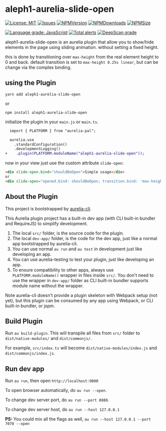 # aleph1-aurelia-slide-open

[![License: MIT](https://img.shields.io/badge/License-MIT-yellow.svg)](https://opensource.org/licenses/MIT)
[![Issues](https://img.shields.io/github/issues/avrahamcool/aleph1-aurelia-slide-open.svg?style=flat)](https://github.com/avrahamcool/aleph1-aurelia-slide-open/issues)
[![NPMVersion](https://img.shields.io/npm/v/aleph1-aurelia-slide-open.svg?style=flat)](https://www.npmjs.com/package/aleph1-aurelia-slide-open)
[![NPMDownloads](https://img.shields.io/npm/dt/aleph1-aurelia-slide-open.svg?style=flat)](https://www.npmjs.com/package/aleph1-aurelia-slide-open) 
[![NPMSize](https://img.shields.io/bundlephobia/min/aleph1-aurelia-slide-open.svg?style=flat)](https://www.npmjs.com/package/aleph1-aurelia-slide-open)

[![Language grade: JavaScript](https://img.shields.io/lgtm/grade/javascript/g/avrahamcool/aleph1-aurelia-slide-open.svg?logo=lgtm&logoWidth=18)](https://lgtm.com/projects/g/avrahamcool/aleph1-aurelia-slide-open/context:javascript)
[![Total alerts](https://img.shields.io/lgtm/alerts/g/avrahamcool/aleph1-aurelia-slide-open.svg?logo=lgtm&logoWidth=18)](https://lgtm.com/projects/g/avrahamcool/aleph1-aurelia-slide-open/alerts/)
[![DeepScan grade](https://deepscan.io/api/teams/5394/projects/13323/branches/220084/badge/grade.svg)](https://deepscan.io/dashboard#view=project&tid=5394&pid=13323&bid=220084)

aleph1-aurelia-slide-open is an aurelia plugin that allow you to show/hide elements in the page using sliding animation.
without setting a fixed height.

this is done by transitioning over `max-height` from the real element height to 0 and back.
default transition is set to `max-height 0.25s linear`, but can be change via the complex binding.

## using the Plugin
```shell
yarn add aleph1-aurelia-slide-open
```
or
```shell
npm install aleph1-aurelia-slide-open
```

initialize the plugin in your `main.js` or `main.ts`.

```diff
  import { PLATFORM } from "aurelia-pal";

  aurelia.use
    .standardConfiguration()
    .developmentLogging()
+    .plugin(PLATFORM.moduleName("aleph1-aurelia-slide-open"));
```

now in your view just use the custom attribute `slide-open`:
```html
<div slide-open.bind="shouldBeOpen">Simple usage</div>
or
<div slide-open="opened.bind: shouldBeOpen; transition.bind: 'max-height 2s ease-in-out'">Complex usage</div>
```

## About the Plugin
This project is bootstrapped by [aurelia-cli](https://github.com/aurelia/cli).

This Aurelia plugin project has a built-in dev app (with CLI built-in bundler and RequireJS) to simplify development.

1. The local `src/` folder, is the source code for the plugin.
2. The local `dev-app/` folder, is the code for the dev app, just like a normal app bootstrapped by aurelia-cli.
3. You can use normal `au run` and `au test` in development just like developing an app.
4. You can use aurelia-testing to test your plugin, just like developing an app.
5. To ensure compatibility to other apps, always use `PLATFORM.moduleName()` wrapper in files inside `src/`. You don't need to use the wrapper in `dev-app/` folder as CLI built-in bundler supports module name without the wrapper.

Note aurelia-cli doesn't provide a plugin skeleton with Webpack setup (not yet), but this plugin can be consumed by any app using Webpack, or CLI built-in bundler, or jspm.

## Build Plugin

Run `au build-plugin`. This will transpile all files from `src/` folder to `dist/native-modules/` and `dist/commonjs/`.

For example, `src/index.ts` will become `dist/native-modules/index.js` and `dist/commonjs/index.js`.

## Run dev app

Run `au run`, then open `http://localhost:9000`

To open browser automatically, do `au run --open`.

To change dev server port, do `au run --port 8888`.

To change dev server host, do `au run --host 127.0.0.1`


**PS:** You could mix all the flags as well, `au run --host 127.0.0.1 --port 7070 --open`

